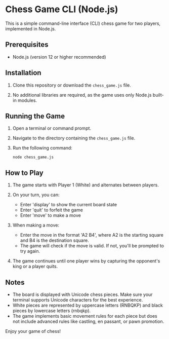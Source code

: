 # Chess Game CLI (Node.js)

This is a simple command-line interface (CLI) chess game for two players, implemented in Node.js.

## Prerequisites

- Node.js (version 12 or higher recommended)

## Installation

1. Clone this repository or download the `chess_game.js` file.

2. No additional libraries are required, as the game uses only Node.js built-in modules.

## Running the Game

1. Open a terminal or command prompt.

2. Navigate to the directory containing the `chess_game.js` file.

3. Run the following command:

   ```
   node chess_game.js
   ```

## How to Play

1. The game starts with Player 1 (White) and alternates between players.

2. On your turn, you can:
   - Enter 'display' to show the current board state
   - Enter 'quit' to forfeit the game
   - Enter 'move' to make a move

3. When making a move:
   - Enter the move in the format 'A2 B4', where A2 is the starting square and B4 is the destination square.
   - The game will check if the move is valid. If not, you'll be prompted to try again.

4. The game continues until one player wins by capturing the opponent's king or a player quits.

## Notes

- The board is displayed with Unicode chess pieces. Make sure your terminal supports Unicode characters for the best experience.
- White pieces are represented by uppercase letters (RNBQKP) and black pieces by lowercase letters (rnbqkp).
- The game implements basic movement rules for each piece but does not include advanced rules like castling, en passant, or pawn promotion.

Enjoy your game of chess!